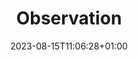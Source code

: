 ---
title: "Observation"
description: "You wouldn't fly a commercial plane without a dials and indicators, would you? You shouldn't run a company either."
icon: "troubleshoot"
date: "2023-08-15T11:06:28+01:00"
lastmod: "2024-03-18T16:54:23+00:00"
draft: false
toc: true
weight: 2000
---